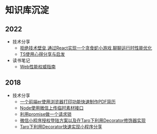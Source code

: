 # 知识库沉淀

## 2022

- 技术分享
  - [拒绝技术壁垒,通过React实现一个贪食蛇小游戏,聊聊运行时性能优化](./技术分享/2022/拒绝技术壁垒,通过React实现一个贪食蛇小游戏,聊聊运行时性能优化.md)
  - [TS使用心得分享与启发](./技术分享/2022/TS使用心得分享与启发.md)
- 读书笔记
  - [Web性能权威指南](./读书笔记/2022/Web性能权威指南.md)

## 2018

- 技术分享
  - [一个前端er使用浏览器打印功能快速制作PDF简历](./技术分享/2018/一个前端er使用浏览器打印功能快速制作PDF简历.md)
  - [Node使用微信上传临时素材接口](./技术分享/2018/Node使用微信上传临时素材接口.md)
  - [利用promise做一个请求锁](./技术分享/2018/利用promise做一个请求锁.md)
  - [微信小程序授权登陆方案以及在Taro下利用Decorator修饰器实现](技术分享/2018/微信小程序授权登陆方案以及在Taro下利用Decorator修饰器实现.md)
  - [Taro下利用Decorator快速实现小程序分享](./技术分享/2018/Taro下利用Decorator快速实现小程序分享.md)
